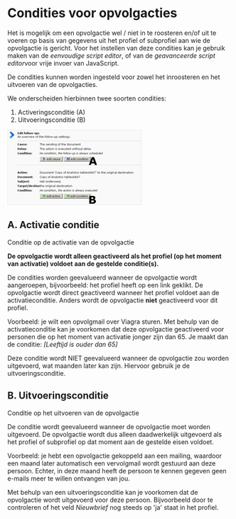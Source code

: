 # Condities voor opvolgacties

Het is mogelijk om een opvolgactie wel / niet in te roosteren en/of uit
te voeren op basis van gegevens uit het profiel of subprofiel aan wie de
opvolgactie is gericht. Voor het instellen van deze condities kan je
gebruik maken van de *eenvoudige script editor*, of van de *geavanceerde
script editor*voor vrije invoer van JavaScript.

De condities kunnen worden ingesteld voor zowel het inroosteren en het
uitvoeren van de opvolgacties.

We onderscheiden hierbinnen twee soorten condities:

1.  Activeringsconditie (A)
2.  Uitvoeringsconditie (B)

![](../images/followupsconditions.png)

A. Activatie conditie
---------------------

Conditie op de activatie van de opvolgactie

**De opvolgactie wordt alleen geactiveerd als het profiel (op het moment
van activatie) voldoet aan de gestelde conditie(s).**

De condities worden geevalueerd wanneer de opvolgactie wordt
aangeroepen, bijvoorbeeld: het profiel heeft op een link geklikt. De
opvolgactie wordt direct geactiveerd wanneer het profiel voldoet aan de
activatieconditie. Anders wordt de opvolgactie **niet** geactiveerd voor
dit profiel.

Voorbeeld: je wilt een opvolgmail over Viagra sturen. Met behulp van de
activatieconditie kan je voorkomen dat deze opvolgactie geactiveerd voor
personen die op het moment van activatie jonger zijn dan 65. Je maakt
dan de conditie: *[Leeftijd is ouder dan 65]*

Deze conditie wordt NIET geevalueerd wanneer de opvolgactie zou worden
uitgevoerd, wat maanden later kan zijn. Hiervoor gebruik je de
uitvoeringsconditie.

B. Uitvoeringsconditie
----------------------

Conditie op het uitvoeren van de opvolgactie

De conditie wordt geevalueerd wanneer de opvolgactie moet worden
uitgevoerd. De opvolgactie wordt dus alleen daadwerkelijk uitgevoerd als
het profiel of subprofiel op dat moment aan de gestelde eisen voldoet.

Voorbeeld: je hebt een opvolgactie gekoppeld aan een mailing, waardoor
een maand later automatisch een vervolgmail wordt gestuurd aan deze
persoon. Echter, in deze maand heeft de persoon te kennen gegeven geen
e-mails meer te willen ontvangen van jou.

Met behulp van een uitvoeringsconditie kan je voorkomen dat de
opvolgactie wordt uitgevoerd voor deze persoon. Bijvoorbeeld door te
controleren of het veld *Nieuwbrief* nog steeds op 'ja' staat in het
profiel.
